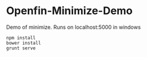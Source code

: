# Openfin-Minimize-Demo
Demo of minimize. Runs on localhost:5000 in windows

```
npm install
bower install
grunt serve
```
